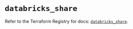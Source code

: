 # `databricks_share`

Refer to the Terraform Registry for docs: [`databricks_share`](https://registry.terraform.io/providers/databricks/databricks/1.44.0/docs/resources/share).
